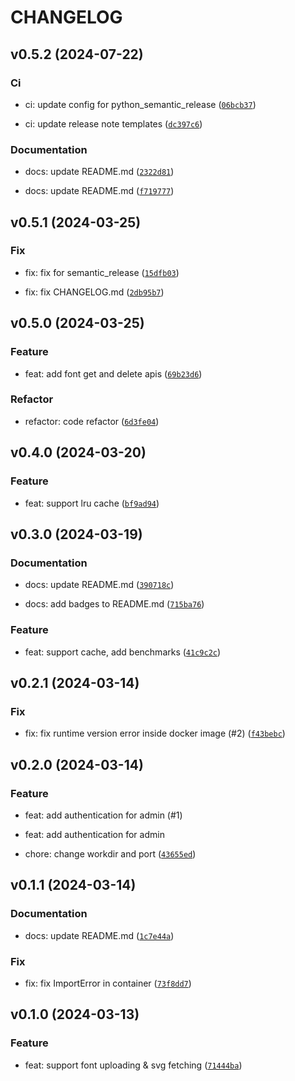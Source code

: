 # CHANGELOG

## v0.5.2 (2024-07-22)

### Ci

* ci: update config for python_semantic_release ([`06bcb37`](https://github.com/font2svg/font2svg-api/commit/06bcb37766cf00e88f6ff523199c0af580c2f901))

* ci: update release note templates ([`dc397c6`](https://github.com/font2svg/font2svg-api/commit/dc397c6d31d54943c1da92405a8dd683fee8b223))

### Documentation

* docs: update README.md ([`2322d81`](https://github.com/font2svg/font2svg-api/commit/2322d81cfc4d26bc191331d7da35c4c547fb9e5b))

* docs: update README.md ([`f719777`](https://github.com/font2svg/font2svg-api/commit/f719777ad6b8c6fe8e591822939c1c4a8c0d9d32))

## v0.5.1 (2024-03-25)

### Fix

* fix: fix for semantic_release ([`15dfb03`](https://github.com/font2svg/font2svg-api/commit/15dfb03c0c52816de4bad67a5d66d384c81aa4cc))

* fix: fix CHANGELOG.md ([`2db95b7`](https://github.com/font2svg/font2svg-api/commit/2db95b73f63f2b957329b27e7a16a21c419947c2))

## v0.5.0 (2024-03-25)

### Feature

* feat: add font get and delete apis ([`69b23d6`](https://github.com/font2svg/font2svg-api/commit/69b23d6e2b995aa87ef324f7d35afd9185b426e5))

### Refactor

* refactor: code refactor ([`6d3fe04`](https://github.com/font2svg/font2svg-api/commit/6d3fe0473c320c55198f981e1ff04c6fe8b1b65d))

## v0.4.0 (2024-03-20)

### Feature

* feat: support lru cache ([`bf9ad94`](https://github.com/font2svg/font2svg-api/commit/bf9ad941a7513290cfba711148e33a12a0581b0f))

## v0.3.0 (2024-03-19)

### Documentation

* docs: update README.md ([`390718c`](https://github.com/font2svg/font2svg-api/commit/390718cf7048b9fc3e188cc0ce7582f6fe344846))

* docs: add badges to README.md ([`715ba76`](https://github.com/font2svg/font2svg-api/commit/715ba762f53698b5f8abc95ba069a9fefa988620))

### Feature

* feat: support cache, add benchmarks ([`41c9c2c`](https://github.com/font2svg/font2svg-api/commit/41c9c2cf1d9b565120517850cf5fe37f3e7e1fdf))

## v0.2.1 (2024-03-14)

### Fix

* fix: fix runtime version error inside docker image (#2) ([`f43bebc`](https://github.com/font2svg/font2svg-api/commit/f43bebcf783be63a9c8419337b1f5ed8b8959a65))

## v0.2.0 (2024-03-14)

### Feature

* feat: add authentication for admin (#1)

* feat: add authentication for admin

* chore: change workdir and port ([`43655ed`](https://github.com/font2svg/font2svg-api/commit/43655ed2fb150e0074109da622e884b092ee78af))

## v0.1.1 (2024-03-14)

### Documentation

* docs: update README.md ([`1c7e44a`](https://github.com/font2svg/font2svg-api/commit/1c7e44a8d4b3357e0335b99560bb7b2708d3029f))

### Fix

* fix: fix ImportError in container ([`73f8dd7`](https://github.com/font2svg/font2svg-api/commit/73f8dd72cefba65c4a93904a69a2dce32d4c1bf4))

## v0.1.0 (2024-03-13)

### Feature

* feat: support font uploading &amp; svg fetching ([`71444ba`](https://github.com/font2svg/font2svg-api/commit/71444ba135ae3f857681efee7c0685b0b2bb6e43))
